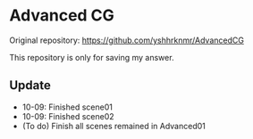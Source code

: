 # Advanced CG

Original repository: https://github.com/yshhrknmr/AdvancedCG

This repository is only for saving my answer. 

## Update

- 10-09: Finished scene01
- 10-09: Finished scene02
- (To do) Finish all scenes remained in Advanced01